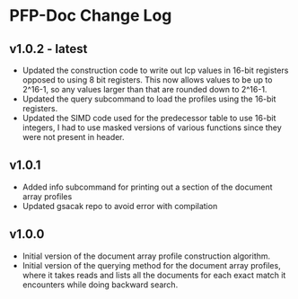 # PFP-Doc Change Log

## v1.0.2 - latest
- Updated the construction code to write out lcp values in 16-bit registers opposed to using 8 bit registers. This
  now allows values to be up to 2^16-1, so any values larger than that are rounded down to 2^16-1. 
- Updated the query subcommand to load the profiles using the 16-bit registers.
- Updated the SIMD code used for the predecessor table to use 16-bit integers, I had to use
  masked versions of various functions since they were not present in header.

## v1.0.1
- Added info subcommand for printing out a section of the document array profiles
- Updated gsacak repo to avoid error with compilation

## v1.0.0
- Initial version of the document array profile construction algorithm.
- Initial version of the querying method for the document array profiles, where it takes reads and lists all the documents for each exact match it encounters while doing backward search.